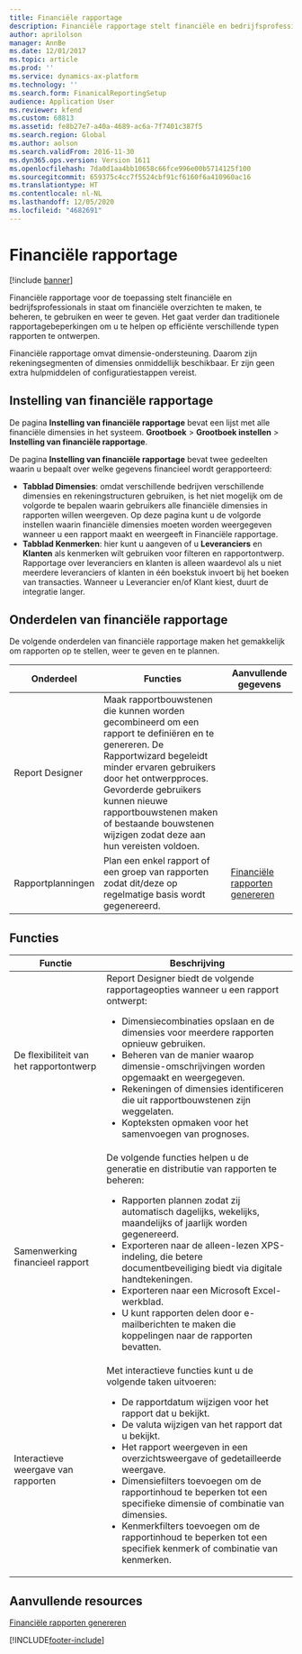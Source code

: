 ```yaml
---
title: Financiële rapportage
description: Financiële rapportage stelt financiële en bedrijfsprofessionals in staat om financiële overzichten te maken, te beheren, te gebruiken en weer te geven. Het gaat verder dan traditionele rapportagebeperkingen om u te helpen op efficiënte verschillende typen rapporten te ontwerpen.
author: aprilolson
manager: AnnBe
ms.date: 12/01/2017
ms.topic: article
ms.prod: ''
ms.service: dynamics-ax-platform
ms.technology: ''
ms.search.form: FinanicalReportingSetup
audience: Application User
ms.reviewer: kfend
ms.custom: 68813
ms.assetid: fe8b27e7-a40a-4689-ac6a-7f7401c387f5
ms.search.region: Global
ms.author: aolson
ms.search.validFrom: 2016-11-30
ms.dyn365.ops.version: Version 1611
ms.openlocfilehash: 7da0d1aa4bb10658c66fce996e00b5714125f100
ms.sourcegitcommit: 659375c4cc7f5524cbf91cf6160f6a410960ac16
ms.translationtype: HT
ms.contentlocale: nl-NL
ms.lasthandoff: 12/05/2020
ms.locfileid: "4682691"
---
```

# <a name="financial-reporting"></a>Financiële rapportage

[!include [banner](../includes/banner.md)]

Financiële rapportage voor de toepassing stelt financiële en bedrijfsprofessionals in staat om financiële overzichten te maken, te beheren, te gebruiken en weer te geven. Het gaat verder dan traditionele rapportagebeperkingen om u te helpen op efficiënte verschillende typen rapporten te ontwerpen.

Financiële rapportage omvat dimensie-ondersteuning. Daarom zijn rekeningsegmenten of dimensies onmiddellijk beschikbaar. Er zijn geen extra hulpmiddelen of configuratiestappen vereist.

## <a name="financial-reporting-setup"></a>Instelling van financiële rapportage
De pagina **Instelling van financiële rapportage** bevat een lijst met alle financiële dimensies in het systeem. **Grootboek** \> **Grootboek instellen** \> **Instelling van financiële rapportage**.

De pagina **Instelling van financiële rapportage** bevat twee gedeelten waarin u bepaalt over welke gegevens financieel wordt gerapporteerd:

- **Tabblad Dimensies**: omdat verschillende bedrijven verschillende dimensies en rekeningstructuren gebruiken, is het niet mogelijk om de volgorde te bepalen waarin gebruikers alle financiële dimensies in rapporten willen weergeven. Op deze pagina kunt u de volgorde instellen waarin financiële dimensies moeten worden weergegeven wanneer u een rapport maakt en weergeeft in Financiële rapportage.
- **Tabblad Kenmerken**: hier kunt u aangeven of u **Leveranciers** en **Klanten** als kenmerken wilt gebruiken voor filteren en rapportontwerp. Rapportage over leveranciers en klanten is alleen waardevol als u niet meerdere leveranciers of klanten in één boekstuk invoert bij het boeken van transacties. Wanneer u Leverancier en/of Klant kiest, duurt de integratie langer.

## <a name="financial-reporting-components"></a>Onderdelen van financiële rapportage
De volgende onderdelen van financiële rapportage maken het gemakkelijk om rapporten op te stellen, weer te geven en te plannen.

| Onderdeel        | Functies | Aanvullende gegevens |
|------------------|-----------|------------------------|
| Report Designer  | Maak rapportbouwstenen die kunnen worden gecombineerd om een rapport te definiëren en te genereren. De Rapportwizard begeleidt minder ervaren gebruikers door het ontwerpproces. Gevorderde gebruikers kunnen nieuwe rapportbouwstenen maken of bestaande bouwstenen wijzigen zodat deze aan hun vereisten voldoen. | |
| Rapportplanningen | Plan een enkel rapport of een groep van rapporten zodat dit/deze op regelmatige basis wordt gegenereerd. | [Financiële rapporten genereren](generate-financial-report.md) |

## <a name="features"></a>Functies
<table>
<thead>
<tr>
<th>Functie</th>
<th>Beschrijving</th>
</tr>
</thead>
<tbody>
<tr>
<td>De flexibiliteit van het rapportontwerp</td>
<td>Report Designer biedt de volgende rapportageopties wanneer u een rapport ontwerpt:
<ul>
<li>Dimensiecombinaties opslaan en de dimensies voor meerdere rapporten opnieuw gebruiken.</li>
<li>Beheren van de manier waarop dimensie-omschrijvingen worden opgemaakt en weergegeven.</li>
<li>Rekeningen of dimensies identificeren die uit rapportbouwstenen zijn weggelaten.</li>
<li>Kopteksten opmaken voor het samenvoegen van prognoses.</li>
</ul>
</td>
</tr>
<tr>
<td>Samenwerking financieel rapport</td>
<td>De volgende functies helpen u de generatie en distributie van rapporten te beheren:
<ul>
<li>Rapporten plannen zodat zij automatisch dagelijks, wekelijks, maandelijks of jaarlijk worden gegenereerd.</li>
<li>Exporteren naar de alleen-lezen XPS-indeling, die betere documentbeveiliging biedt via digitale handtekeningen.</li>
<li>Exporteren naar een Microsoft Excel-werkblad.</li>
<li>U kunt rapporten delen door e-mailberichten te maken die koppelingen naar de rapporten bevatten.</li>
</ul>
</td>
</tr>
<tr>
<td>Interactieve weergave van rapporten</td>
<td>Met interactieve functies kunt u de volgende taken uitvoeren:
<ul>
<li>De rapportdatum wijzigen voor het rapport dat u bekijkt.</li>
<li>De valuta wijzigen van het rapport dat u bekijkt.</li>
<li>Het rapport weergeven in een overzichtsweergave of gedetailleerde weergave.</li>
<li>Dimensiefilters toevoegen om de rapportinhoud te beperken tot een specifieke dimensie of combinatie van dimensies.</li>
<li>Kenmerkfilters toevoegen om de rapportinhoud te beperken tot een specifiek kenmerk of combinatie van kenmerken.</li>
</ul>
</td>
</tr>
</tbody>
</table>

## <a name="additional-resources"></a>Aanvullende resources
[Financiële rapporten genereren](generate-financial-report.md)


[!INCLUDE[footer-include](../../../includes/footer-banner.md)]